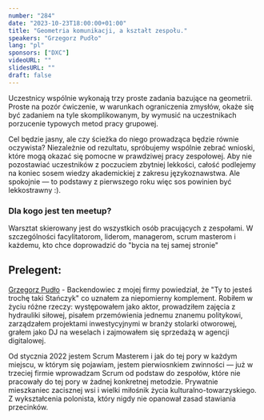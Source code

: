 ```yaml
---
number: "284"
date: "2023-10-23T18:00:00+01:00"
title: "Geometria komunikacji, a kształt zespołu."
speakers: "Grzegorz Pudło"
lang: "pl"
sponsors: ["DXC"]
videoURL: ""
slidesURL: ""
draft: false
---
```


Uczestnicy wspólnie wykonają trzy proste zadania bazujące na geometrii. Proste na pozór ćwiczenie, w warunkach ograniczenia zmysłów, okaże się być zadaniem na tyle skomplikowanym, by wymusić na uczestnikach porzucenie typowych metod pracy grupowej. 

Cel będzie jasny, ale czy ścieżka do niego prowadząca będzie równie oczywista? Niezależnie od rezultatu, spróbujemy wspólnie zebrać wnioski, które mogą okazać się pomocne w prawdziwej pracy zespołowej. Aby nie pozostawiać uczestników z poczuciem zbytniej lekkości, całość podlejemy na koniec sosem wiedzy akademickiej z zakresu językoznawstwa. Ale spokojnie — to podstawy z pierwszego roku więc sos powinien być lekkostrawny :).

### Dla kogo jest ten meetup?

Warsztat skierowany jest do wszystkich osób pracujących z zespołami. W szczególności facylitatorom, liderom, managerom, scrum masterom i każdemu, kto chce doprowadzić do "bycia na tej samej stronie"

## Prelegent:

[Grzegorz Pudło](https://www.linkedin.com/in/gpudlo/) - Backendowiec z mojej firmy powiedział, że "Ty to jesteś trochę taki Stańczyk" co uznałem za niepomierny komplement. Robiłem w życiu różne rzeczy: występowałem jako aktor, prowadziłem zajęcia z hydrauliki siłowej, pisałem przemówienia jednemu znanemu politykowi, zarządzałem projektami inwestycyjnymi w branży stolarki otworowej, grałem jako DJ na weselach i zajmowałem się sprzedażą w agencji digitalowej.

Od stycznia 2022 jestem Scrum Masterem i jak do tej pory w każdym miejscu, w którym się pojawiam, jestem pierwiosnkiem zwinności — już w trzeciej firmie wprowadzam Scrum od podstaw do zespołów, które nie pracowały do tej pory w żadnej konkretnej metodzie. Prywatnie mieszkaniec zacisznej wsi i wielki miłośnik życia kulturalno-towarzyskiego. Z wykształcenia polonista, który nigdy nie opanował zasad stawiania przecinków.